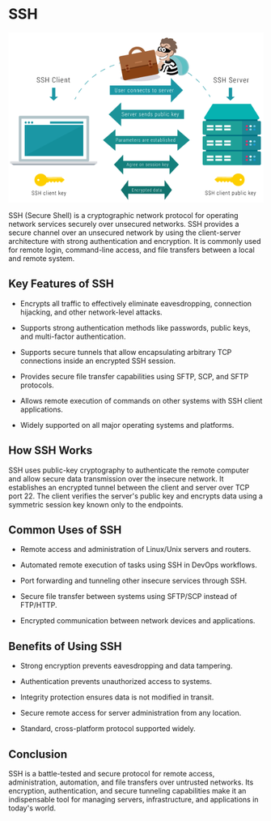 # SSH

![image](image/SSH_Article_Image_2.webp)

SSH (Secure Shell) is a cryptographic network protocol for operating network services securely over unsecured networks. SSH provides a secure channel over an unsecured network by using the client-server architecture with strong authentication and encryption. It is commonly used for remote login, command-line access, and file transfers between a local and remote system.

## Key Features of SSH

- Encrypts all traffic to effectively eliminate eavesdropping, connection hijacking, and other network-level attacks.

- Supports strong authentication methods like passwords, public keys, and multi-factor authentication.

- Supports secure tunnels that allow encapsulating arbitrary TCP connections inside an encrypted SSH session.

- Provides secure file transfer capabilities using SFTP, SCP, and SFTP protocols.

- Allows remote execution of commands on other systems with SSH client applications.

- Widely supported on all major operating systems and platforms.

## How SSH Works

SSH uses public-key cryptography to authenticate the remote computer and allow secure data transmission over the insecure network. It establishes an encrypted tunnel between the client and server over TCP port 22. The client verifies the server's public key and encrypts data using a symmetric session key known only to the endpoints.

## Common Uses of SSH

- Remote access and administration of Linux/Unix servers and routers.

- Automated remote execution of tasks using SSH in DevOps workflows.

- Port forwarding and tunneling other insecure services through SSH.

- Secure file transfer between systems using SFTP/SCP instead of FTP/HTTP.

- Encrypted communication between network devices and applications.

## Benefits of Using SSH

- Strong encryption prevents eavesdropping and data tampering.

- Authentication prevents unauthorized access to systems.

- Integrity protection ensures data is not modified in transit.

- Secure remote access for server administration from any location.

- Standard, cross-platform protocol supported widely.

## Conclusion

SSH is a battle-tested and secure protocol for remote access, administration, automation, and file transfers over untrusted networks. Its encryption, authentication, and secure tunneling capabilities make it an indispensable tool for managing servers, infrastructure, and applications in today's world.
